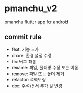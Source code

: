 # pmanchu_v2
pmanchu flutter app for android
## commit rule
- feat: 기능 추가
- chore: 환경 설정 수정
- fix: 버그 해결
- rename: 파일, 폴더명 수정 또는 이동
- remove: 파일 또는 폴더 제거
- refactor: 리팩토링
- doc: 주석/문서 추가 및 변경